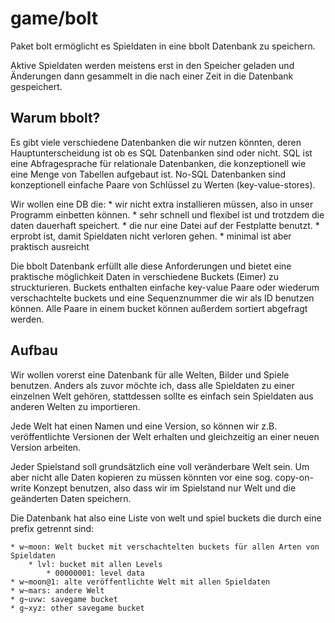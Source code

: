 game/bolt
=========

Paket bolt ermöglicht es Spieldaten in eine bbolt Datenbank zu speichern.

Aktive Spieldaten werden meistens erst in den Speicher geladen und Änderungen dann gesammelt in die
nach einer Zeit in die Datenbank gespeichert.

Warum bbolt?
------------

Es gibt viele verschiedene Datenbanken die wir nutzen könnten, deren Hauptunterscheidung ist
ob es SQL Datenbanken sind oder nicht. SQL ist eine Abfragesprache für relationale Datenbanken,
die konzeptionell wie eine Menge von Tabellen aufgebaut ist. No-SQL Datenbanken sind konzeptionell
einfache Paare von Schlüssel zu Werten (key-value-stores).

Wir wollen eine DB die:
	* wir nicht extra installieren müssen, also in unser Programm einbetten können.
	* sehr schnell und flexibel ist und trotzdem die daten dauerhaft speichert.
	* die nur eine Datei auf der Festplatte benutzt.
	* erprobt ist, damit Spieldaten nicht verloren gehen.
	* minimal ist aber praktisch ausreicht

Die bbolt Datenbank erfüllt alle diese Anforderungen und bietet eine praktische möglichkeit Daten in
verschiedene Buckets (Eimer) zu struckturieren. Buckets enthalten einfache key-value Paare oder
wiederum verschachtelte buckets und eine Sequenznummer die wir als ID benutzen können.
Alle Paare in einem bucket können außerdem sortiert abgefragt werden.

Aufbau
------

Wir wollen vorerst eine Datenbank für alle Welten, Bilder und Spiele benutzen.
Anders als zuvor möchte ich, dass alle Spieldaten zu einer einzelnen Welt gehören, stattdessen
sollte es einfach sein Spieldaten aus anderen Welten zu importieren.

Jede Welt hat einen Namen und eine Version, so können wir z.B. veröffentlichte Versionen der
Welt erhalten und gleichzeitig an einer neuen Version arbeiten.

Jeder Spielstand soll grundsätzlich eine voll veränderbare Welt sein. Um aber nicht alle Daten
kopieren zu müssen könnten vor eine sog. copy-on-write Konzept benutzen, also dass wir
im Spielstand nur Welt und die geänderten Daten speichern.

Die Datenbank hat also eine Liste von welt und spiel buckets die durch eine prefix getrennt sind:

	* w~moon: Welt bucket mit verschachtelten buckets für allen Arten von Spieldaten
		* lvl: bucket mit allen Levels
			* 00000001: level data
	* w~moon@1: alte veröffentlichte Welt mit allen Spieldaten
	* w~mars: andere Welt
	* g~uvw: savegame bucket
	* g~xyz: other savegame bucket
